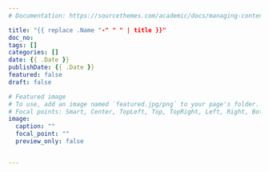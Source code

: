```yaml
---
# Documentation: https://sourcethemes.com/academic/docs/managing-content/

title: "{{ replace .Name "-" " " | title }}"
doc_no: 
tags: []
categories: []
date: {{ .Date }}
publishDate: {{ .Date }}
featured: false
draft: false

# Featured image
# To use, add an image named `featured.jpg/png` to your page's folder.
# Focal points: Smart, Center, TopLeft, Top, TopRight, Left, Right, BottomLeft, Bottom, BottomRight.
image:
  caption: ""
  focal_point: ""
  preview_only: false


---
```


